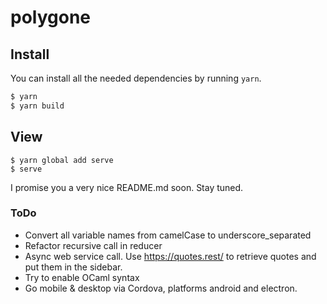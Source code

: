 # polygone

## Install

You can install all the needed dependencies by running `yarn`.

```sh
$ yarn
$ yarn build
```

## View

```
$ yarn global add serve
$ serve
```
I promise you a very nice README.md soon. Stay tuned.

### ToDo

- Convert all variable names from camelCase to underscore_separated
- Refactor recursive call in reducer
- Async web service call. Use  https://quotes.rest/ to retrieve quotes and put them in the sidebar.
- Try to enable OCaml syntax
- Go mobile & desktop via Cordova, platforms android and electron.


